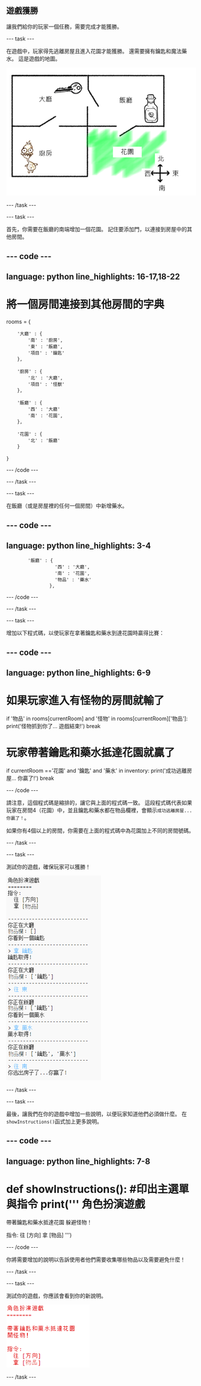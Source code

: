 ## 遊戲獲勝

讓我們給你的玩家一個任務，需要完成才能獲勝。

--- task ---

在遊戲中，玩家得先逃離房屋且進入花園才能獲勝。 還需要擁有鑰匙和魔法藥水。 這是遊戲的地圖。

![截圖](images/rpg-final-map.png)

--- /task ---

--- task ---

首先，你需要在飯廳的南端增加一個花園。 記住要添加門，以連接到房屋中的其他房間。

--- code ---
---
language: python
line_highlights: 16-17,18-22
---
# 將一個房間連接到其他房間的字典
rooms = {

        '大廳' : {
            '南' : '廚房',
            '東' : '飯廳',
            '項目' : '鑰匙'
        },

        '廚房' : {
            '北' : '大廳',
            '項目' : '怪獸'
        },

        '飯廳' : {
            '西' : '大廳'
            '南' : '花園',
        },

        '花園' : {
            '北' : '飯廳'
        }

    }
    
--- /code ---

--- /task ---

--- task ---

在飯廳（或是房屋裡的任何一個房間）中新增藥水。

--- code ---
---
language: python
line_highlights: 3-4
---
            '飯廳' : {
                      '西' : '大廳',
                      '南' : '花園',
                      '物品' : '藥水'
                    },
--- /code ---

--- /task ---

--- task ---

增加以下程式碼，以使玩家在拿著鑰匙和藥水到達花園時贏得比賽：

--- code ---
---
language: python
line_highlights: 6-9
---
# 如果玩家進入有怪物的房間就輸了
if '物品' in rooms\[currentRoom] and '怪物' in rooms[currentRoom\]\['物品'\]:   
    print('怪物抓到你了… 遊戲結束!') 
    break

# 玩家帶著鑰匙和藥水抵達花園就贏了
if currentRoom =='花園' and '鑰匙' and '藥水' in inventory: 
    print('成功逃離房屋… 你贏了!') 
    break

--- /code ---

請注意，這個程式碼是縮排的，讓它與上面的程式碼一致。 這段程式碼代表如果玩家在房間4（花園）中，並且鑰匙和藥水都在物品欄裡，會顯示`成功逃離房屋...你贏了！`。

如果你有4個以上的房間，你需要在上面的程式碼中為花園加上不同的房間號碼。

--- /task ---

--- task ---

測試你的遊戲，確保玩家可以獲勝！

![截圖](images/rpg-win-test.png)

--- /task ---

--- task ---

最後，讓我們在你的遊戲中增加一些說明，以便玩家知道他們必須做什麼。 在`showInstructions()`函式加上更多說明。

--- code ---
---
language: python
line_highlights: 7-8
---
def showInstructions(): 
    #印出主選單與指令 
    print('''
角色扮演遊戲
========

帶著鑰匙和藥水抵達花園 
躲避怪物！

指令: 
往 [方向] 
拿 [物品] 
''')

--- /code ---

你將需要增加的說明以告訴使用者他們需要收集哪些物品以及需要避免什麼！

--- /task ---

--- task ---

測試你的遊戲，你應該會看到你的新說明。

![截圖](images/rpg-instructions-test.png)

--- /task ---